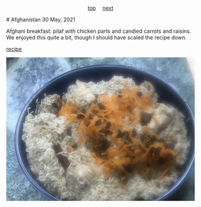 <span><p align=center>
[top](../index.md)&emsp;
[next](albania.md)
</p></span>
# Afghanistan
30 May, 2021


Afghani breakfast: pilaf with chicken parts and candied carrots and
raisins. We enjoyed this quite a bit, though I should have scaled the
recipe down.

[recipe](http://www.khanapakana.com/recipe/633faac9-b115-4d27-9e2a-60a2e231c748/afgahni-pilaf-afghani-pulao-)

![bowl of pilaf](images/afghanistan.jpeg)